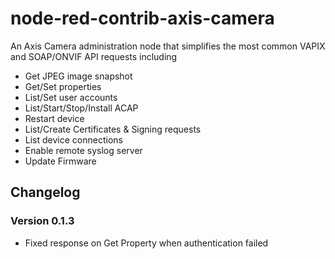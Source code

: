 # node-red-contrib-axis-camera
An Axis Camera administration node that simplifies the most common VAPIX and SOAP/ONVIF API requests including
* Get JPEG image snapshot
* Get/Set properties
* List/Set user accounts
* List/Start/Stop/Install ACAP
* Restart device
* List/Create Certificates & Signing requests
* List device connections
* Enable remote syslog server
* Update Firmware

## Changelog
### Version 0.1.3
* Fixed response on Get Property when authentication failed

